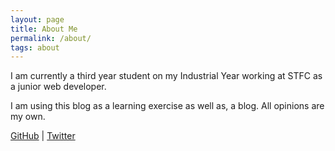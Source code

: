 ```yaml
---
layout: page
title: About Me
permalink: /about/
tags: about
---
```


I am currently a third year student on my Industrial Year working at STFC as a junior web developer.

I am using this blog as a learning exercise as well as, a blog. All opinions are my own.





<a href="https://github.com/GeorgePeorge">GitHub</a>  |  <a href="https://twitter.com/GeorgeyPeorgie">Twitter</a>
